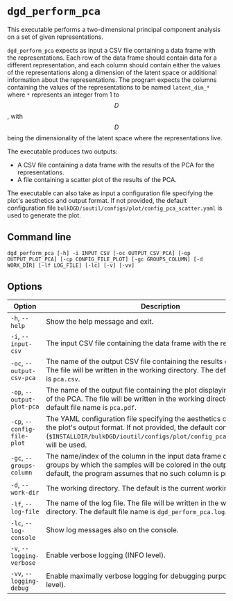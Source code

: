 # `dgd_perform_pca`

This executable performs a two-dimensional principal component analysis on a set of given representations.

`dgd_perform_pca` expects as input a CSV file containing a data frame with the representations. Each row of the data frame should contain data for a different representation, and each column should contain either the values of the representations along a dimension of the latent space or additional information about the representations. The program expects the columns containing the values of the representations to be named `latent_dim_*` where `*` represents an integer from 1 to $$D$$, with $$D$$ being the dimensionality of the latent space where the representations live.

The executable produces two outputs:

* A CSV file containing a data frame with the results of the PCA for the representations.
* A file containing a scatter plot of the results of the PCA.

The executable can also take as input a configuration file specifying the plot's aesthetics and output format. If not provided, the default configuration file `bulkDGD/ioutil/configs/plot/config_pca_scatter.yaml` is used to generate the plot.

## Command line

```
dgd_perform_pca [-h] -i INPUT_CSV [-oc OUTPUT_CSV_PCA] [-op OUTPUT_PLOT_PCA] [-cp CONFIG_FILE_PLOT] [-gc GROUPS_COLUMN] [-d WORK_DIR] [-lf LOG_FILE] [-lc] [-v] [-vv]
```

## Options

| Option                      | Description                                                  |
| --------------------------- | ------------------------------------------------------------ |
| `-h`, `--help`              | Show the help message and exit.                              |
| `-i`, `--input-csv`         | The input CSV file containing the data frame with the representations. |
| `-oc`, `--output-csv-pca`   | The name of the output CSV file containing the results of the PCA. The file will be written in the working directory. The default file name is `pca.csv`. |
| `-op`, `--output-plot-pca`  | The name of the output file containing the plot displaying the results of the PCA. The file will be written in the working directory. The default file name is `pca.pdf`. |
| `-cp`, `--config-file-plot` | The YAML configuration file specifying the aesthetics of the plot and the plot's output format. If not provided, the default configuration file (`$INSTALLDIR/bulkDGD/ioutil/configs/plot/config_pca_scatter.yaml`) will be used. |
| `-gc`, `--groups-column`    | The name/index of the column in the input data frame containing the groups by which the samples will be colored in the output plot. By default, the program assumes that no such column is present. |
| `-d`, `--work-dir`          | The working directory. The default is the current working directory. |
| `-lf`, `--log-file`         | The name of the log file. The file will be written in the working directory. The default file name is `dgd_perform_pca.log`. |
| `-lc`, `--log-console`      | Show log messages also on the console.                       |
| `-v`, `--logging-verbose`   | Enable verbose logging (INFO level).                         |
| `-vv`, `--logging-debug`    | Enable maximally verbose logging for debugging purposes (DEBUG level). |
